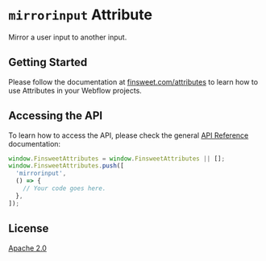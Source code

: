 # `mirrorinput` Attribute

Mirror a user input to another input.

## Getting Started

Please follow the documentation at [finsweet.com/attributes](https://www.finsweet.com/attributes) to learn how to use Attributes in your Webflow projects.

## Accessing the API

To learn how to access the API, please check the general [API Reference](../attributes/README.md#api-reference) documentation:

```javascript
window.FinsweetAttributes = window.FinsweetAttributes || [];
window.FinsweetAttributes.push([
  'mirrorinput',
  () => {
    // Your code goes here.
  },
]);
```

## License

[Apache 2.0](../../LICENSE.md)
